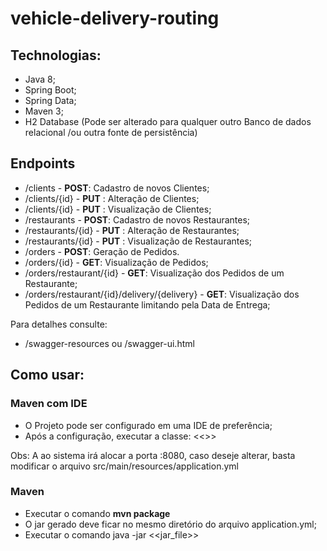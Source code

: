 # vehicle-delivery-routing

## Technologias:

 - Java 8;
 - Spring Boot;
 - Spring Data;
 - Maven 3;
 - H2 Database (Pode ser alterado para qualquer outro Banco de dados relacional /ou outra fonte de persistência)

## Endpoints

 - /clients 									- <b>POST</b>: Cadastro de novos Clientes;
 - /clients/{id} 								- <b>PUT</b> : Alteração de Clientes;
 - /clients/{id} 								- <b>PUT</b> : Visualização de Clientes; 
 - /restaurants 								- <b>POST</b>: Cadastro de novos Restaurantes;
 - /restaurants/{id} 							- <b>PUT</b> : Alteração de Restaurantes;
 - /restaurants/{id} 							- <b>PUT</b> : Visualização de Restaurantes; 
 - /orders										- <b>POST</b>: Geração de Pedidos.
 - /orders/{id}									- <b>GET</b>: Visualização de Pedidos;
 - /orders/restaurant/{id}  					- <b>GET</b>: Visualização dos Pedidos de um Restaurante;
 - /orders/restaurant/{id}/delivery/{delivery}  - <b>GET</b>: Visualização dos Pedidos de um Restaurante limitando pela Data de Entrega;

Para detalhes consulte:
	
  - /swagger-resources ou /swagger-ui.html
  
## Como usar:

### Maven com IDE
	
 - O Projeto pode ser configurado em uma IDE de preferência;
 - Após a configuração, executar a classe: <<>> 
 
 Obs: A ao sistema irá alocar a porta :8080, caso deseje alterar, basta modificar o arquivo src/main/resources/application.yml
 
### Maven

 - Executar o comando <b>mvn package</b>
 - O jar gerado deve ficar no mesmo diretório do arquivo application.yml;
 - Executar o comando java -jar <<jar_file>>
	